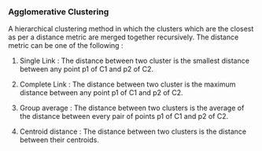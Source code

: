 ### Agglomerative Clustering

A hierarchical clustering method in which the clusters which are the closest as per a distance metric are merged together recursively. The distance metric can be one of the following :

1. Single Link : The distance between two cluster is the smallest distance between any point p1 of C1 and p2 of C2.

2. Complete Link : The distance between two cluster is the maximum distance between any point p1 of C1 and p2 of C2.

3. Group average : The distance between two clusters is the average of the distance between every pair of points p1 of C1 and p2 of C2.

4. Centroid distance : The distance between two clusters is the distance between their centroids.
